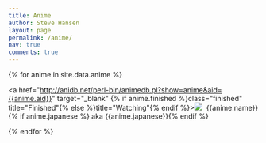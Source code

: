 ```yaml
---
title: Anime
author: Steve Hansen
layout: page
permalink: /anime/
nav: true
comments: true
---
```

{% for anime in site.data.anime %}<p>
 <a href="http://anidb.net/perl-bin/animedb.pl?show=anime&aid={{anime.aid}}" target="_blank" {% if anime.finished %}class="finished" title="Finished"{% else %}title="Watching"{% endif %}><img src="/images/thumb-{{anime.image}}">&nbsp;&nbsp;{{anime.name}}{% if anime.japanese %} aka {{anime.japanese}}{% endif %}</a>
</p>
{% endfor %}